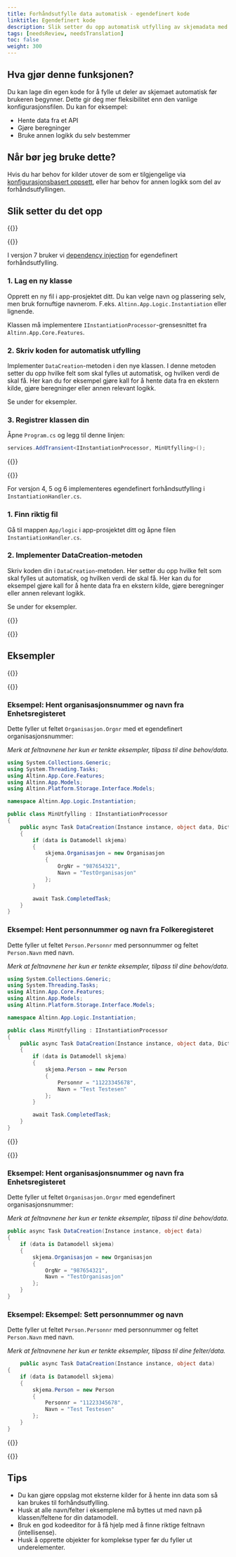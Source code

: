 ```yaml
---
title: Forhåndsutfylle data automatisk - egendefinert kode
linktitle: Egendefinert kode
description: Slik setter du opp automatisk utfylling av skjemadata med din egen kode.
tags: [needsReview, needsTranslation]
toc: false
weight: 300
---
```


## Hva gjør denne funksjonen?

Du kan lage din egen kode for å fylle ut deler av skjemaet automatisk før brukeren begynner. Dette gir deg mer fleksibilitet enn den vanlige konfigurasjonsfilen. Du kan for eksempel:
- Hente data fra et API
- Gjøre beregninger
- Bruke annen logikk du selv bestemmer

## Når bør jeg bruke dette?
Hvis du har behov for kilder utover de som er tilgjengelige via [konfigurasjonsbasert oppsett](/nb/altinn-studio/v8/guides/development/prefill/config/), eller har behov for annen logikk som del av forhåndsutfyllingen.

## Slik setter du det opp

{{<content-version-selector classes="border-box">}}

{{<content-version-container version-label="v7">}}

I versjon 7 bruker vi [dependency injection](https://learn.microsoft.com/en-us/dotnet/core/extensions/dependency-injection) for egendefinert forhåndsutfylling.

### 1. Lag en ny klasse

Opprett en ny fil i app-prosjektet ditt. Du kan velge navn og plassering selv, men bruk fornuftige navnerom. 
F.eks. `Altinn.App.Logic.Instantiation` eller lignende.

Klassen må implementere `IInstantiationProcessor`-grensesnittet fra `Altinn.App.Core.Features`.

### 2. Skriv koden for automatisk utfylling

Implementer `DataCreation`-metoden i den nye klassen. I denne metoden setter du opp hvilke felt som skal fylles ut automatisk, og hvilken verdi de skal få.
Her kan du for eksempel gjøre kall for å hente data fra en ekstern kilde, gjøre beregninger eller annen relevant logikk.

Se under for eksempler.

### 3. Registrer klassen din

Åpne `Program.cs` og legg til denne linjen:

```csharp
services.AddTransient<IInstantiationProcessor, MinUtfylling>();
```

{{</content-version-container>}}

{{<content-version-container version-label="v4, v5, v6">}}

For versjon 4, 5 og 6 implementeres egendefinert forhåndsutfylling i `InstantiationHandler.cs`.

### 1. Finn riktig fil

Gå til mappen `App/logic` i app-prosjektet ditt og åpne filen `InstantiationHandler.cs`.

### 2. Implementer DataCreation-metoden

Skriv koden din i `DataCreation`-metoden. Her setter du opp hvilke felt som skal fylles ut automatisk, og hvilken verdi de skal få.
Her kan du for eksempel gjøre kall for å hente data fra en ekstern kilde, gjøre beregninger eller annen relevant logikk.

Se under for eksempler.

{{</content-version-container>}}

{{</content-version-selector>}}

## Eksempler

{{<content-version-selector classes="border-box">}}

{{<content-version-container version-label="v7">}}

### Eksempel: Hent organisasjonsnummer og navn fra Enhetsregisteret

Dette fyller ut feltet `Organisasjon.Orgnr` med et egendefinert organisasjonsnummer:

*Merk at feltnavnene her kun er tenkte eksempler, tilpass til dine behov/data.*

```csharp {hl_lines=[17,18]}
using System.Collections.Generic;
using System.Threading.Tasks;
using Altinn.App.Core.Features;
using Altinn.App.Models;
using Altinn.Platform.Storage.Interface.Models;

namespace Altinn.App.Logic.Instantiation;

public class MinUtfylling : IInstantiationProcessor
{
    public async Task DataCreation(Instance instance, object data, Dictionary<string, string> prefill)
    {
        if (data is Datamodell skjema)
        {
            skjema.Organisasjon = new Organisasjon
            {
                OrgNr = "987654321",
                Navn = "TestOrganisasjon"
            };
        }

        await Task.CompletedTask;
    }
}
```

### Eksempel: Hent personnummer og navn fra Folkeregisteret

Dette fyller ut feltet `Person.Personnr` med personnummer og feltet `Person.Navn` med navn.

*Merk at feltnavnene her kun er tenkte eksempler, tilpass til dine behov/data.*

```csharp {hl_lines=[17,18]}
using System.Collections.Generic;
using System.Threading.Tasks;
using Altinn.App.Core.Features;
using Altinn.App.Models;
using Altinn.Platform.Storage.Interface.Models;

namespace Altinn.App.Logic.Instantiation;

public class MinUtfylling : IInstantiationProcessor
{
    public async Task DataCreation(Instance instance, object data, Dictionary<string, string> prefill)
    {
        if (data is Datamodell skjema)
        {
            skjema.Person = new Person
            {
                Personnr = "11223345678",
                Navn = "Test Testesen"
            };
        }

        await Task.CompletedTask;
    }
}
```


{{</content-version-container>}}

{{<content-version-container version-label="v4, v5, v6">}}

### Eksempel: Hent organisasjonsnummer og navn fra Enhetsregisteret

Dette fyller ut feltet `Organisasjon.Orgnr` med egendefinert organisasjonsnummer:

*Merk at feltnavnene her kun er tenkte eksempler, tilpass til dine behov/data.*

```csharp {hl_lines=[7,8]}
public async Task DataCreation(Instance instance, object data)
{
    if (data is Datamodell skjema)
    {
        skjema.Organisasjon = new Organisasjon
        {
            OrgNr = "987654321",
            Navn = "TestOrganisasjon"
        };
    }
}
```

### Eksempel: Eksempel: Sett personnummer og navn

Dette fyller ut feltet `Person.Personnr` med personnummer og feltet `Person.Navn` med navn.

*Merk at feltnavnene her kun er tenkte eksempler, tilpass til dine felter/data.*

```csharp {hl_lines=[7,8]}
    public async Task DataCreation(Instance instance, object data)
{
    if (data is Datamodell skjema)
    {
        skjema.Person = new Person
        {
            Personnr = "11223345678",
            Navn = "Test Testesen"
        };
    }
}
```

{{</content-version-container>}}

{{</content-version-selector>}}

## Tips
- Du kan gjøre oppslag mot eksterne kilder for å hente inn data som så kan brukes til forhåndsutfylling.
- Husk at alle navn/felter i eksemplene må byttes ut med navn på klassen/feltene for din datamodell.
- Bruk en god kodeeditor for å få hjelp med å finne riktige feltnavn (intellisense).
- Husk å opprette objekter for komplekse typer før du fyller ut underelementer.